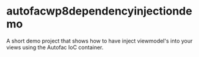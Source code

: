 autofacwp8dependencyinjectiondemo
=================================

A short demo project that shows how to have inject viewmodel's into your views using the Autofac IoC container.